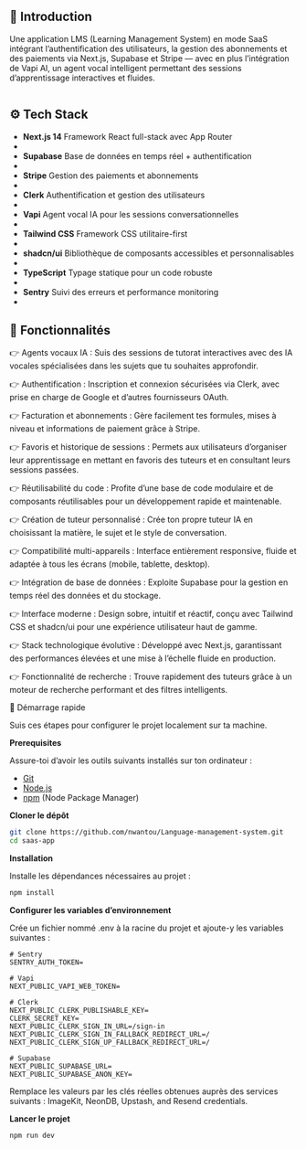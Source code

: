 ## <a name="introduction">🤖 Introduction</a>

Une application LMS (Learning Management System) en mode SaaS intégrant l’authentification des utilisateurs, la gestion des abonnements et des paiements via Next.js, Supabase et Stripe — avec en plus l’intégration de Vapi AI, un agent vocal intelligent permettant des sessions d’apprentissage interactives et fluides.

<img src="" />

## <a name="tech-stack">⚙️ Tech Stack</a>

* **Next.js 14**	Framework React full-stack avec App Router
* 
* **Supabase**	Base de données en temps réel + authentification
* 
* **Stripe**	Gestion des paiements et abonnements
* 
* **Clerk**	Authentification et gestion des utilisateurs
* 
* **Vapi**	Agent vocal IA pour les sessions conversationnelles
* 
* **Tailwind CSS**	Framework CSS utilitaire-first
* 
* **shadcn/ui**	Bibliothèque de composants accessibles et personnalisables
* 
* **TypeScript**	Typage statique pour un code robuste
* 
* **Sentry**	Suivi des erreurs et performance monitoring
* 

## <a name="features">🔋 Fonctionnalités</a>

👉 Agents vocaux IA : Suis des sessions de tutorat interactives avec des IA vocales spécialisées dans les sujets que tu souhaites approfondir.

👉 Authentification : Inscription et connexion sécurisées via Clerk, avec prise en charge de Google et d’autres fournisseurs OAuth.

👉 Facturation et abonnements : Gère facilement tes formules, mises à niveau et informations de paiement grâce à Stripe.

👉 Favoris et historique de sessions : Permets aux utilisateurs d’organiser leur apprentissage en mettant en favoris des tuteurs et en consultant leurs sessions passées.

👉 Réutilisabilité du code : Profite d’une base de code modulaire et de composants réutilisables pour un développement rapide et maintenable.

👉 Création de tuteur personnalisé : Crée ton propre tuteur IA en choisissant la matière, le sujet et le style de conversation.

👉 Compatibilité multi-appareils : Interface entièrement responsive, fluide et adaptée à tous les écrans (mobile, tablette, desktop).

👉 Intégration de base de données : Exploite Supabase pour la gestion en temps réel des données et du stockage.

👉 Interface moderne : Design sobre, intuitif et réactif, conçu avec Tailwind CSS et shadcn/ui pour une expérience utilisateur haut de gamme.

👉 Stack technologique évolutive : Développé avec Next.js, garantissant des performances élevées et une mise à l’échelle fluide en production.

👉 Fonctionnalité de recherche : Trouve rapidement des tuteurs grâce à un moteur de recherche performant et des filtres intelligents.

<a name="quick-start">🤸 Démarrage rapide</a>

Suis ces étapes pour configurer le projet localement sur ta machine.

**Prerequisites**

Assure-toi d’avoir les outils suivants installés sur ton ordinateur :

- [Git](https://git-scm.com/)
- [Node.js](https://nodejs.org/en)
- [npm](https://www.npmjs.com/) (Node Package Manager)


**Cloner le dépôt**

```bash
git clone https://github.com/nwantou/Language-management-system.git
cd saas-app
```

**Installation**

Installe les dépendances nécessaires au projet :

```bash
npm install
```

**Configurer les variables d’environnement**

Crée un fichier nommé .env à la racine du projet et ajoute-y les variables suivantes :

```env
# Sentry
SENTRY_AUTH_TOKEN=

# Vapi
NEXT_PUBLIC_VAPI_WEB_TOKEN=

# Clerk
NEXT_PUBLIC_CLERK_PUBLISHABLE_KEY=
CLERK_SECRET_KEY=
NEXT_PUBLIC_CLERK_SIGN_IN_URL=/sign-in
NEXT_PUBLIC_CLERK_SIGN_IN_FALLBACK_REDIRECT_URL=/
NEXT_PUBLIC_CLERK_SIGN_UP_FALLBACK_REDIRECT_URL=/

# Supabase
NEXT_PUBLIC_SUPABASE_URL=
NEXT_PUBLIC_SUPABASE_ANON_KEY=
```

Remplace les valeurs par les clés réelles obtenues auprès des services suivants : ImageKit, NeonDB, Upstash, and Resend credentials.

**Lancer le projet**

```bash
npm run dev
